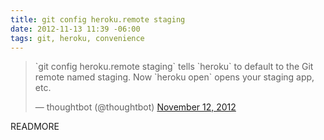 ```yaml
---
title: git config heroku.remote staging
date: 2012-11-13 11:39 -06:00
tags: git, heroku, convenience
---
```


<blockquote class="twitter-tweet"><p>`git config heroku.remote staging` tells `heroku` to default to the Git remote named staging. Now `heroku open` opens your staging app, etc.</p>&mdash; thoughtbot (@thoughtbot) <a href="https://twitter.com/thoughtbot/status/268034824466468864" data-datetime="2012-11-12T16:57:36+00:00">November 12, 2012</a></blockquote>
<script type="text/javascript" src="//platform.twitter.com/widgets.js" charset="utf-8">hello</script>

READMORE


